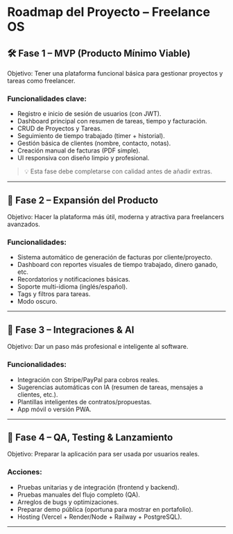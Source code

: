 # Roadmap del Proyecto – Freelance OS

## 🛠️ Fase 1 – MVP (Producto Mínimo Viable)

Objetivo: Tener una plataforma funcional básica para gestionar proyectos y tareas como freelancer.

### Funcionalidades clave:
- Registro e inicio de sesión de usuarios (con JWT).
- Dashboard principal con resumen de tareas, tiempo y facturación.
- CRUD de Proyectos y Tareas.
- Seguimiento de tiempo trabajado (timer + historial).
- Gestión básica de clientes (nombre, contacto, notas).
- Creación manual de facturas (PDF simple).
- UI responsiva con diseño limpio y profesional.

> 💡 Esta fase debe completarse con calidad antes de añadir extras.

---

## 🚀 Fase 2 – Expansión del Producto

Objetivo: Hacer la plataforma más útil, moderna y atractiva para freelancers avanzados.

### Funcionalidades:
- Sistema automático de generación de facturas por cliente/proyecto.
- Dashboard con reportes visuales de tiempo trabajado, dinero ganado, etc.
- Recordatorios y notificaciones básicas.
- Soporte multi-idioma (inglés/español).
- Tags y filtros para tareas.
- Modo oscuro.

---

## 🤖 Fase 3 – Integraciones & AI

Objetivo: Dar un paso más profesional e inteligente al software.

### Funcionalidades:
- Integración con Stripe/PayPal para cobros reales.
- Sugerencias automáticas con IA (resumen de tareas, mensajes a clientes, etc.).
- Plantillas inteligentes de contratos/propuestas.
- App móvil o versión PWA.

---

## 🧪 Fase 4 – QA, Testing & Lanzamiento

Objetivo: Preparar la aplicación para ser usada por usuarios reales.

### Acciones:
- Pruebas unitarias y de integración (frontend y backend).
- Pruebas manuales del flujo completo (QA).
- Arreglos de bugs y optimizaciones.
- Preparar demo pública (oportuna para mostrar en portafolio).
- Hosting (Vercel + Render/Node + Railway + PostgreSQL).

---
